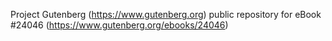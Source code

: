 Project Gutenberg (https://www.gutenberg.org) public repository for eBook #24046 (https://www.gutenberg.org/ebooks/24046)
